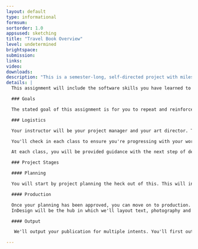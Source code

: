 ```yaml
---
layout: default
type: informational
formsum:
sortorder: 1.0
appsused: sketching
title: "Travel Book Overview"
level: undetermined
brightspace: 
submission:
links:
video: 
downloads: 
description: "This is a semester-long, self-directed project with milestones and deliverables. It will include publication design and production, photo manipulation and illustration. It is a software-skills culminating performance for the Computer Graphics courses."
details: |
  This assignment will include the software skills you have learned to date, brought together to create a travel book. There will be page layout, photo editing and illustration and production.

  ### Goals

  The stated goal of this assignment is for you to repeat and reinforce skills learned in the five past semesters of Computer Graphics. The hope is that  you will demonstrate that you have acquired mastery of these skills. This should also provide one more piece for your portfolio.

  ### Logistics

  Your instructor will be your project manager and your art director. They will critique your design decisions and work with you to design the best publication you can.

  You'll check in each class to ensure you're progressing with your work. Each check-in will contribute to your final grade. You will also have deliverables as you progress.

  At each class, you will be provided guidance with the next step of development. There will also be a software tutorial to help you get that week's tasks completed.

  ### Project Stages

  #### Planning

  You will start by project planning the heck out of this. This will include making an inventory of the provided content. You will read all the text. There will be body copy, information for the info-graphic and table data. Take note of the structure of the content. <a href="travel-book-planning.html" class="">Read more...</a>

  #### Production

  Once your planning has been approved, you can move on to production. 
  InDesign will be the hub in which we'll layout text, photography and illustrations. You will build the document in a way that avoids per-page construction using parent pages, paragraph styles and more of the tools listed. <a href="travel-book-production.html" class="">Read more...</a>

  #### Output

   We'll output your publication for multiple intents. You'll first output a package folder for access to the final native files. You'll create a PDF for a commercial printer. A PDF for download will also be needed. Finally, you'll produce an ePUB version for tablet reading. <a href="travel-book-output.html" class="">Read more...</a>

---
```

